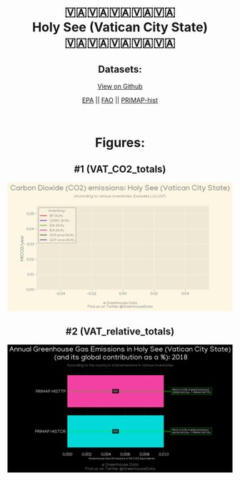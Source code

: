 
<center>
<h1 align="center">
🇻🇦🇻🇦🇻🇦🇻🇦🇻🇦
<br>
Holy See (Vatican City State)
<br>
🇻🇦🇻🇦🇻🇦🇻🇦🇻🇦
</h1>
<h2>Datasets:</h2>
<p><a href="https://github.com/dquintani/GreenhouseData/tree/master/country_data/VAT_Holy See (Vatican City State)/data">View on Github</a>
<br></p><p><a href="data/VAT_EPA.csv">EPA</a> || <a href="data/VAT_FAO.csv">FAO</a> || <a href="data/VAT_PRIMAP-hist.csv">PRIMAP-hist</a></p><p><br></p>
<h1>Figures:</h1><h2>#1 (VAT_CO2_totals)</h2>
<p><img alt="" src="figures/VAT_CO2_totals.png" /></p><h2>#2 (VAT_relative_totals)</h2>
<p><img alt="" src="figures/VAT_relative_totals.png" /></p>